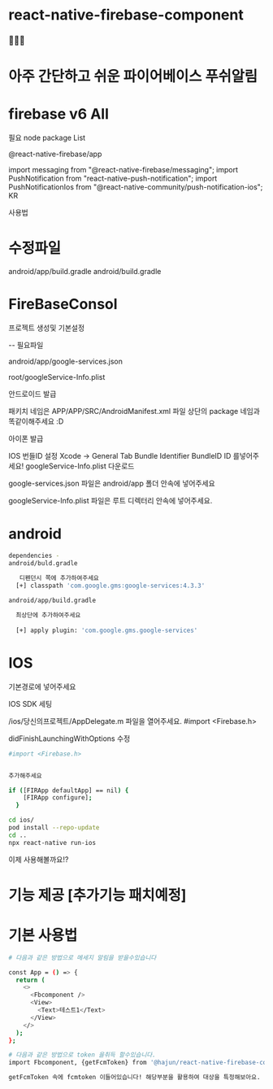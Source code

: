 # react-native-firebase-component
### 👨‍👨‍👦 
# 아주 간단하고 쉬운 파이어베이스 푸쉬알림


# firebase v6 All

 필요 node package List


 
 @react-native-firebase/app

import messaging from "@react-native-firebase/messaging";
import PushNotification from "react-native-push-notification";
import PushNotificationIos from "@react-native-community/push-notification-ios";
KR

사용법


# 수정파일

android/app/build.gradle
android/build.gradle


# FireBaseConsol
프로젝트 생성및 기본설정

-- 필요파일


android/app/google-services.json

root/googleService-Info.plist


안드로이드 발급

패키치 네임은 APP/APP/SRC/AndroidManifest.xml 
파일 상단의 package 네임과 똑같이해주세요 :D

아이폰 발급

IOS 번들ID 설정
Xcode -> General Tab
Bundle Identifier BundleID ID 를넣어주세요!
googleService-Info.plist 다운로드

google-services.json 파일은  android/app 폴더 안속에 넣어주세요

googleService-Info.plist 파일은 루트 디렉터리 안속에 넣어주세요.

# android
```sh
dependencies - 
android/buld.gradle

   디펜던시 쪽에 추가하여주세요
  [+] classpath 'com.google.gms:google-services:4.3.3'
 
android/app/build.gradle

  최상단에 추가하여주세요
  
  [+] apply plugin: 'com.google.gms.google-services'  
```

# IOS



기본경로에 넣어주세요 

IOS SDK 세팅

/ios/당신의프로젝트/AppDelegate.m 파일을 열어주세요.
#import <Firebase.h>

didFinishLaunchingWithOptions 수정


``` sh
#import <Firebase.h> 


추가해주세요

if ([FIRApp defaultApp] == nil) {
    [FIRApp configure];
  }
  ```
  
  
  
  ```sh
  cd ios/
pod install --repo-update
cd ..
npx react-native run-ios
```
이제 사용해볼까요!?


# 기능 제공 [추가기능 패치예정]







# 기본 사용법
```sh
# 다음과 같은 방법으로 메세지 알림을 받을수있습니다

const App = () => {
  return (
    <>
      <Fbcomponent />
      <View>
        <Text>테스트1</Text>
      </View>
    </>
  );
};

```
```sh
# 다음과 같은 방법으로 token 을취득 할수있습니다.
import Fbcomponent, {getFcmToken} from '@hajun/react-native-firebase-component';

getFcmToken 속에 fcmtoken 이들어있습니다! 해당부분을 활용하여 대상을 특정해보아요.

```


